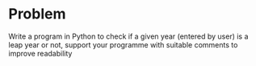 # Problem

Write a program in Python to check if a given year (entered by user) is a leap year or not, support your programme with
suitable comments to improve readability